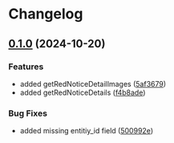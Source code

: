 # Changelog

## [0.1.0](https://github.com/jakubrekowski/interpol.ts/compare/0.0.1...v0.1.0) (2024-10-20)


### Features

* added getRedNoticeDetailImages ([5af3679](https://github.com/jakubrekowski/interpol.ts/commit/5af367911a907a602d127f0f898f0423a2477ad1))
* added getRedNoticeDetails ([f4b8ade](https://github.com/jakubrekowski/interpol.ts/commit/f4b8ade7b527e52e5adad5ff88739324c183c19e))


### Bug Fixes

* added missing entitiy_id field ([500992e](https://github.com/jakubrekowski/interpol.ts/commit/500992e208b7ff77394ed37d03ab5d68243182e5))
